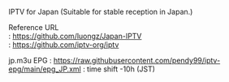 IPTV for Japan
(Suitable for stable reception in Japan.)

Reference URL   
:  https://github.com/luongz/Japan-IPTV    
:  https://github.com/iptv-org/iptv

jp.m3u  EPG
:  https://raw.githubusercontent.com/pendy99/iptv-epg/main/epg_JP.xml 
:  time shift -10h (JST)
